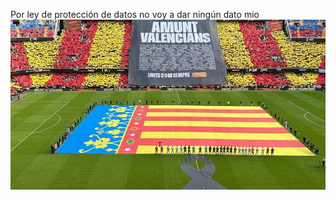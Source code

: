 Por ley de protección de datos no voy a dar ningún dato mio
![Texto alternativo](/img/mestalla.webp)

